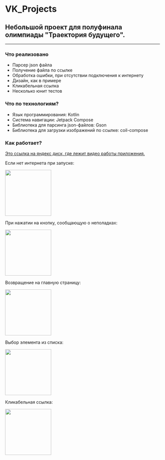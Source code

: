 # VK_Projects
<h2>Небольшой проект для полуфинала олимпиады "Траектория будущего".</h2>
<hr>
<h3>Что реализовано</h3>
<ul>
   <li>Парсер json файла</li>
   <li>Получение файла по ссылке</li>
   <li>Обработка ошибки, при отсутствии подключения к интернету</li>
   <li>Дизайн, как в примере</li>
   <li>Кликабельная ссылка</li>
   <li>Несколько юнит тестов</li>
</ul>

<h3>Что по технологиям?</h3>
<ul>
   <li>Язык программирования: Kotlin</li>
   <li>Система навигации: Jetpack Compose</li>
   <li>Библиотека для парсинга json-файлов: Gson</li>
   <li>Библиотека для загрузки изображений по ссылке: coil-compose</li>
</ul>

<h3>Как работает?</h3>
<a href="https://disk.yandex.ru/i/tEnT_Y17wvGDkQ">Это ссылка на яндекс диск, где лежит видео работы приложения.</a>
   <p>Если нет интернета при запуске:   </p>
      <img src="https://user-images.githubusercontent.com/80172256/219909179-a358007b-e83f-4e66-93fe-ab383d24fc94.jpg" width=150/>

   <p>При нажатии на кнопку, сообщающую о неполадках:</p>
      <img src="https://user-images.githubusercontent.com/80172256/219909198-4cc542cc-76c8-4e66-9ae5-dad1cdbef313.jpg" width=150/>

   <p>Возвращение на главную страницу: </p>     
      <img src="https://user-images.githubusercontent.com/80172256/219909241-04e77da4-36bc-4643-bf2e-fbe4911b5f14.jpg" width=150/>

   
   <p>Выбор элемента из списка:</p>
      <img src="https://user-images.githubusercontent.com/80172256/219909270-6c59da6a-088e-41ca-81ed-354a4a64de9f.jpg" width=150/>

   <p>Кликабельная ссылка:</p>
      <img src="https://user-images.githubusercontent.com/80172256/219909282-a1067f34-17e5-4658-99af-a5c67abcfd17.jpg" width=150/>




